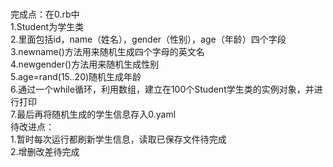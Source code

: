<br>完成点：在0.rb中
<br>1.Student为学生类
<br>2.里面包括id，name（姓名），gender（性别），age（年龄）四个字段
<br>3.newname()方法用来随机生成四个字母的英文名
<br>4.newgender()方法用来随机生成性别
<br>5.age=rand(15..20)随机生成年龄
<br>6.通过一个while循环，利用数组，建立在100个Student学生类的实例对象，并进行打印
<br>7.最后再将随机生成的学生信息存入0.yaml
<br>待改进点：
<br>1.暂时每次运行都刷新学生信息，读取已保存文件待完成
<br>2.增删改差待完成
